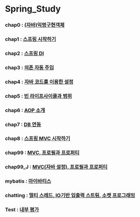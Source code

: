 # Spring_Study
### chap0 : [(자바)익명구현객체](ex00)
### chap1 : [스프링 시작하기](ex01)
### chap2 : [스프링 DI](ex02)
### chap3 : [의존 자동 주입](ex03)
### chap4 : [자바 코드를 이용한 설정](ex04)
### chap5 : [빈 라이프사이클과 범위](ex05)
### chap6 : [AOP 소개](ex06)
### chap7 : [DB 연동](ex07)
### chap8 : [스프링 MVC 시작하기](ex08)
### chap99 : [MVC, 프로필과 프로퍼티](ex99)
### chap99_J : [MVC(자바 설정), 프로필과 프로퍼티](ex99_J)
### mybatis : [마이바티스](mybatis)
### chatting : [멀티 스레드,  IO기반 입출력 스트림, 소켓 프로그래밍](chatting)
### Test : [내부 평가](Test)